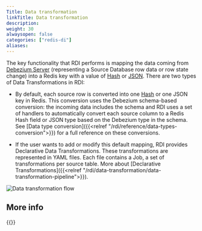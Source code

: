 ```yaml
---
Title: Data transformation
linkTitle: Data transformation
description:
weight: 30
alwaysopen: false
categories: ["redis-di"]
aliases: 
---
```


The key functionality that RDI performs is mapping the data coming from [Debezium Server](https://debezium.io/documentation/reference/stable/operations/debezium-server.html) (representing a Source Database row data or row state change) into a Redis key with a value of [Hash](https://redis.io/docs/data-types/hashes/) or [JSON](https://redis.io/docs/stack/json/).
There are two types of Data Transformations in RDI:

- By default, each source row is converted into one [Hash](https://redis.io/docs/data-types/hashes/) or one JSON key in Redis.
  This conversion uses the Debezium schema-based conversion: the incoming data includes the schema and RDI uses a set of handlers to automatically convert each source column to a Redis Hash field or JSON type based on the Debezium type in the schema. See [Data type conversion]({{<relref "/rdi/reference/data-types-conversion">}}) for a full reference on these conversions.

- If the user wants to add or modify this default mapping, RDI provides Declarative Data Transformations. These transformations are represented in YAML files. Each file contains a Job, a set of transformations per source table. More about [Declarative Transformations]({{<relref "/rdi/data-transformation/data-transformation-pipeline">}}).

![Data transformation flow](/images/rdi/data-transformation-flow.png)

## More info

{{<allchildren style="h2" description="true"/>}}